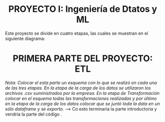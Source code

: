 <h1 align=center> PROYECTO I: Ingeniería de Dtatos y ML</h1>

Este proyecto se divide en cuatro etapas, las cuales se muestran en el siguiente diagrama:

<h1 align=center> PRIMERA PARTE DEL PROYECTO: ETL </h1>

_Nota: Colocar el esta parte un esquema con lo que se realizó en cada una de las tres etapas. En la etapa de la carga de los datos se utilizaron los archivos .csv suministrados por la empresa. En la etapa de Transformación colocar en el esquema todas las transformaciones realizadas y por último en la etapa de la carga de los datos colocar que se juntó toda la data en un sólo dataframe y se exporto._ --> Co esto terminaria la parte introductoria y vendría la parte del código .